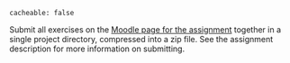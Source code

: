 ```
cacheable: false
```

Submit all exercises on the [Moodle page for the assignment](https://moodle.pugetsound.edu/moodle/mod/assign/view.php?id=334884) together in a single project directory, compressed into a zip file. See the assignment description for more information on submitting.
